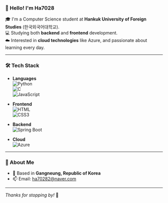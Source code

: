 ### 👋 Hello! I'm Ha7028

🎓 I'm a Computer Science student at **Hankuk University of Foreign Studies** (한국외국어대학교).  
💻 Studying both **backend** and **frontend** development.  
☁️ Interested in **cloud technologies** like Azure, and passionate about learning every day.

---

### 🛠 Tech Stack

- **Languages**  
  ![Python](https://img.shields.io/badge/Python-3776AB?style=flat&logo=python&logoColor=white)  
  ![C](https://img.shields.io/badge/C-00599C?style=flat&logo=c&logoColor=white)  
  ![JavaScript](https://img.shields.io/badge/JavaScript-F7DF1E?style=flat&logo=javascript&logoColor=black)

- **Frontend**  
  ![HTML](https://img.shields.io/badge/HTML5-E34F26?style=flat&logo=html5&logoColor=white)  
  ![CSS3](https://img.shields.io/badge/CSS3-1572B6?style=flat&logo=css3&logoColor=white)

- **Backend**  
  ![Spring Boot](https://img.shields.io/badge/SpringBoot-6DB33F?style=flat&logo=spring-boot&logoColor=white)

- **Cloud**  
  ![Azure](https://img.shields.io/badge/Azure-0078D4?style=flat&logo=microsoftazure&logoColor=white)

---

### 📍 About Me

- 🏡 Based in **Gangneung, Republic of Korea**
- 📫 Email: ha70282@naver.com

---

_Thanks for stopping by!_ 🌱


<!--
**ha70282/ha70282** is a ✨ _special_ ✨ repository because its `README.md` (this file) appears on your GitHub profile.
